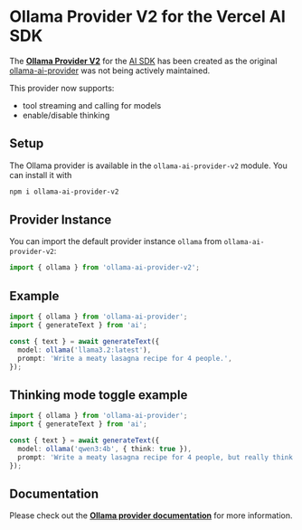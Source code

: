 # Ollama Provider V2 for the Vercel AI SDK

The **[Ollama Provider V2](https://github.com/nordwestt/ollama-ai-provider-v2)** for the [AI SDK](https://sdk.vercel.ai/docs) has been created as the original [ollama-ai-provider](https://www.npmjs.com/package/ollama-ai-provider) was not being actively maintained. 

This provider now supports: 
- tool streaming and calling for models
- enable/disable thinking

## Setup

The Ollama provider is available in the `ollama-ai-provider-v2` module. You can install it with

```bash
npm i ollama-ai-provider-v2
```

## Provider Instance

You can import the default provider instance `ollama` from `ollama-ai-provider-v2`:

```ts
import { ollama } from 'ollama-ai-provider-v2';
```

## Example

```ts
import { ollama } from 'ollama-ai-provider';
import { generateText } from 'ai';

const { text } = await generateText({
  model: ollama('llama3.2:latest'),
  prompt: 'Write a meaty lasagna recipe for 4 people.',
});
```

## Thinking mode toggle example

```ts
import { ollama } from 'ollama-ai-provider';
import { generateText } from 'ai';

const { text } = await generateText({
  model: ollama('qwen3:4b', { think: true }),
  prompt: 'Write a meaty lasagna recipe for 4 people, but really think about it',
});
```


## Documentation

Please check out the **[Ollama provider documentation](https://github.com/nordwestt/ollama-ai-provider-v2)** for more information.
